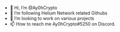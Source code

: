 - 👋 Hi, I’m @Ay0hCrypto
- 👀 I’m following Helium Network related Githubs
- 💞️ I’m looking to work on various projects
- 📫 How to reach me Ay0hCrypto#5250 on Discord.

<!---
Ay0hCrypto/Ay0hCrypto is a ✨ special ✨ repository because its `README.md` (this file) appears on your GitHub profile.
You can click the Preview link to take a look at your changes.
--->
